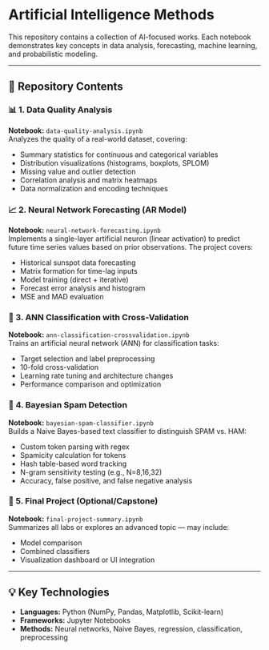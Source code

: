 # Artificial Intelligence Methods

This repository contains a collection of AI-focused works. Each notebook demonstrates key concepts in data analysis, forecasting, machine learning, and probabilistic modeling.

---

## 📂 Repository Contents

### 📊 1. Data Quality Analysis
**Notebook:** `data-quality-analysis.ipynb`  
Analyzes the quality of a real-world dataset, covering:
- Summary statistics for continuous and categorical variables
- Distribution visualizations (histograms, boxplots, SPLOM)
- Missing value and outlier detection
- Correlation analysis and matrix heatmaps
- Data normalization and encoding techniques

### 📈 2. Neural Network Forecasting (AR Model)
**Notebook:** `neural-network-forecasting.ipynb`  
Implements a single-layer artificial neuron (linear activation) to predict future time series values based on prior observations. The project covers:
- Historical sunspot data forecasting
- Matrix formation for time-lag inputs
- Model training (direct + iterative)
- Forecast error analysis and histogram
- MSE and MAD evaluation

### 🤖 3. ANN Classification with Cross-Validation
**Notebook:** `ann-classification-crossvalidation.ipynb`  
Trains an artificial neural network (ANN) for classification tasks:
- Target selection and label preprocessing
- 10-fold cross-validation
- Learning rate tuning and architecture changes
- Performance comparison and optimization

### 📨 4. Bayesian Spam Detection
**Notebook:** `bayesian-spam-classifier.ipynb`  
Builds a Naive Bayes-based text classifier to distinguish SPAM vs. HAM:
- Custom token parsing with regex
- Spamicity calculation for tokens
- Hash table-based word tracking
- N-gram sensitivity testing (e.g., N=8,16,32)
- Accuracy, false positive, and false negative analysis

### 📌 5. Final Project (Optional/Capstone)
**Notebook:** `final-project-summary.ipynb`  
Summarizes all labs or explores an advanced topic — may include:
- Model comparison
- Combined classifiers
- Visualization dashboard or UI integration

---

## 💡 Key Technologies

- **Languages:** Python (NumPy, Pandas, Matplotlib, Scikit-learn)
- **Frameworks:** Jupyter Notebooks
- **Methods:** Neural networks, Naive Bayes, regression, classification, preprocessing
